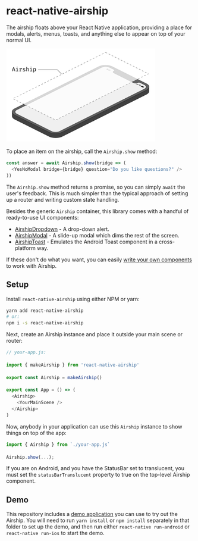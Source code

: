 # react-native-airship

The airship floats above your React Native application, providing a place for modals, alerts, menus, toasts, and anything else to appear on top of your normal UI.

<img alt="Glass sheet hovering above phone" src="./docs/isometric.png" width="400" />

To place an item on the airship, call the `Airship.show` method:

```javascript
const answer = await Airship.show(bridge => (
  <YesNoModal bridge={bridge} question="Do you like questions?" />
))
```

The `Airship.show` method returns a promise, so you can simply `await` the user's feedback. This is much simpler than the typical approach of setting up a router and writing custom state handling.

Besides the generic `Airship` container, this library comes with a handful of ready-to-use UI components:

- [AirshipDropdown](./docs/dropdown.md) - A drop-down alert.
- [AirshipModal](./docs/modal.md) - A slide-up modal which dims the rest of the screen.
- [AirshipToast](./docs/toast.md) - Emulates the Android Toast component in a cross-platform way.

If these don't do what you want, you can easily [write your own components](./docs/custom-components.md) to work with Airship.

## Setup

Install `react-native-airship` using either NPM or yarn:

```sh
yarn add react-native-airship
# or:
npm i -s react-native-airship
```

Next, create an Airship instance and place it outside your main scene or router:

```javascript
// your-app.js:

import { makeAirship } from 'react-native-airship'

export const Airship = makeAirship()

export const App = () => (
  <Airship>
    <YourMainScene />
  </Airship>
)
```

Now, anybody in your application can use this `Airship` instance to show things on top of the app:

```javascript
import { Airship } from `./your-app.js`

Airship.show(...);
```

If you are on Android, and you have the StatusBar set to translucent, you must set the `statusBarTranslucent` property to true on the top-level Airship component.

## Demo

This repository includes a [demo application](./AirshipDemo/) you can use to try out the Airship. You will need to run `yarn install` or `npm install` separately in that folder to set up the demo, and then run either `react-native run-android` or `react-native run-ios` to start the demo.
